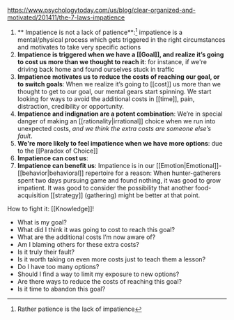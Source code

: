 https://www.psychologytoday.com/us/blog/clear-organized-and-motivated/201411/the-7-laws-impatience

1. ** Impatience is not a lack of patience**:[^1] impatience is a mental/physical process which gets triggered in the right circumstances and motivates to take very specific actions
2. **Impatience is triggered when we have a [[Goal]], and realize it’s going to cost us more than we thought to reach it**: for instance, if we're driving back home and found ourselves stuck in traffic
3. **Impatience motivates us to reduce the costs of reaching our goal, or to switch goals**: When we realize it’s going to [[cost]] us more than we thought to get to our goal, our mental gears start spinning. We start looking for ways to avoid the additional costs in [[time]], pain, distraction, credibility or opportunity.
4. **Impatience and indignation are a potent combination**: We’re in special danger of making an [[rationality|irrational]] choice when we run into unexpected costs, _and we think the extra costs are someone else’s fault_.
5. **We're more likely to feel impatience when we have more options**: due to the [[Paradox of Choice]]
6. **Impatience can cost us**:
7. **Impatience can benefit us**: Impatience is in our [[Emotion|Emotional]]-[[behavior|behavioral]] repertoire for a reason: When hunter-gatherers spent two days pursuing game and found nothing, it was good to grow impatient. It was good to consider the possibility that another food-acquisition [[strategy]] (gathering) might be better at that point.

How to fight it: [[Knowledge]]!

- What is my goal?
- What did I think it was going to cost to reach this goal?
- What are the additional costs I’m now aware of?
- Am I blaming others for these extra costs?
- Is it truly their fault?
- Is it worth taking on even more costs just to teach them a lesson?
- Do I have too many options?
- Should I find a way to limit my exposure to new options?
- Are there ways to reduce the costs of reaching this goal?
- Is it time to abandon this goal?

[^1]: Rather patience is the lack of impatience
